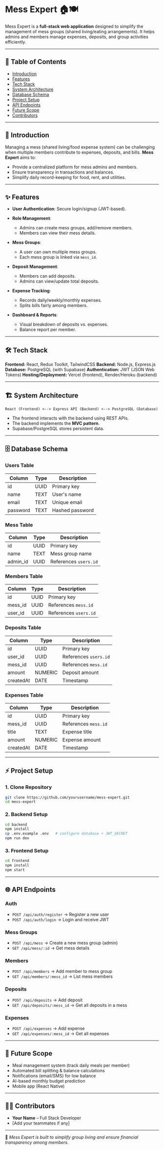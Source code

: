 # Mess Expert 🏠🍽️

Mess Expert is a **full-stack web application** designed to simplify the management of mess groups (shared living/eating arrangements). It helps admins and members manage expenses, deposits, and group activities efficiently.

---

## 📌 Table of Contents

* [Introduction](#introduction)
* [Features](#features)
* [Tech Stack](#tech-stack)
* [System Architecture](#system-architecture)
* [Database Schema](#database-schema)
* [Project Setup](#project-setup)
* [API Endpoints](#api-endpoints)
* [Future Scope](#future-scope)
* [Contributors](#contributors)

---

## 🔹 Introduction

Managing a mess (shared living/food expense system) can be challenging when multiple members contribute to expenses, deposits, and bills. **Mess Expert** aims to:

* Provide a centralized platform for mess admins and members.
* Ensure transparency in transactions and balances.
* Simplify daily record-keeping for food, rent, and utilities.

---

## ✨ Features

* **User Authentication**: Secure login/signup (JWT-based).
* **Role Management**:

  * Admins can create mess groups, add/remove members.
  * Members can view their mess details.
* **Mess Groups**:

  * A user can own multiple mess groups.
  * Each mess group is linked via `mess_id`.
* **Deposit Management**:

  * Members can add deposits.
  * Admins can view/update total deposits.
* **Expense Tracking**:

  * Records daily/weekly/monthly expenses.
  * Splits bills fairly among members.
* **Dashboard & Reports**:

  * Visual breakdown of deposits vs. expenses.
  * Balance report per member.

---

## 🛠️ Tech Stack

**Frontend:** React, Redux Toolkit, TailwindCSS
**Backend:** Node.js, Express.js
**Database:** PostgreSQL (with Supabase)
**Authentication:** JWT (JSON Web Tokens)
**Hosting/Deployment:** Vercel (frontend), Render/Heroku (backend)

---

## 🏗️ System Architecture

```
React (Frontend) <--> Express API (Backend) <--> PostgreSQL (Database)
```

* The frontend interacts with the backend using REST APIs.
* The backend implements the **MVC pattern**.
* Supabase/PostgreSQL stores persistent data.

---

## 🗄️ Database Schema

### Users Table

| Column   | Type | Description     |
| -------- | ---- | --------------- |
| id       | UUID | Primary key     |
| name     | TEXT | User's name     |
| email    | TEXT | Unique email    |
| password | TEXT | Hashed password |

### Mess Table

| Column    | Type | Description           |
| --------- | ---- | --------------------- |
| id        | UUID | Primary key           |
| name      | TEXT | Mess group name       |
| admin\_id | UUID | References `users.id` |

### Members Table

| Column   | Type | Description           |
| -------- | ---- | --------------------- |
| id       | UUID | Primary key           |
| mess\_id | UUID | References `mess.id`  |
| user\_id | UUID | References `users.id` |

### Deposits Table

| Column    | Type    | Description           |
| --------- | ------- | --------------------- |
| id        | UUID    | Primary key           |
| user\_id  | UUID    | References `users.id` |
| mess\_id  | UUID    | References `mess.id`  |
| amount    | NUMERIC | Deposit amount        |
| createdAt | DATE    | Timestamp             |

### Expenses Table

| Column    | Type    | Description          |
| --------- | ------- | -------------------- |
| id        | UUID    | Primary key          |
| mess\_id  | UUID    | References `mess.id` |
| title     | TEXT    | Expense title        |
| amount    | NUMERIC | Expense amount       |
| createdAt | DATE    | Timestamp            |

---

## ⚡ Project Setup

### 1. Clone Repository

```bash
git clone https://github.com/yourusername/mess-expert.git
cd mess-expert
```

### 2. Backend Setup

```bash
cd backend
npm install
cp .env.example .env   # configure database + JWT_SECRET
npm run dev
```

### 3. Frontend Setup

```bash
cd frontend
npm install
npm start
```

---

## 🌐 API Endpoints

### Auth

* `POST /api/auth/register` → Register a new user
* `POST /api/auth/login` → Login and receive JWT

### Mess Groups

* `POST /api/mess` → Create a new mess group (admin)
* `GET /api/mess/:id` → Get mess details

### Members

* `POST /api/members` → Add member to mess group
* `GET /api/members/:mess_id` → List mess members

### Deposits

* `POST /api/deposits` → Add deposit
* `GET /api/deposits/:mess_id` → Get all deposits in a mess

### Expenses

* `POST /api/expenses` → Add expense
* `GET /api/expenses/:mess_id` → Get all expenses

---

## 🚀 Future Scope

* Meal management system (track daily meals per member)
* Automated bill splitting & balance calculations
* Notifications (email/SMS) for low balance
* AI-based monthly budget prediction
* Mobile app (React Native)

---

## 👨‍💻 Contributors

* **Your Name** – Full Stack Developer
* \[Add your teammates if any]

---

📢 *Mess Expert is built to simplify group living and ensure financial transparency among members.*
